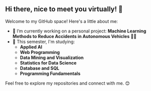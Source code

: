 ## Hi there, nice to meet you virtually! 👋

Welcome to my GitHub space! Here's a little about me:

- 🔭 I’m currently working on a personal project: **Machine Learning Methods to Reduce Accidents in Autonomous Vehicles** 🚗💡  
- 🌱 This semester, I'm studying:  
  - **Applied AI**  
  - **Web Programming**  
  - **Data Mining and Visualization**  
  - **Statistics for Data Science**  
  - **Database and SQL**  
  - **Programming Fundamentals**

Feel free to explore my repositories and connect with me. 😊
